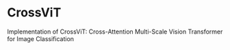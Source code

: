 # CrossViT
Implementation of CrossViT: Cross-Attention Multi-Scale Vision Transformer for Image Classification
